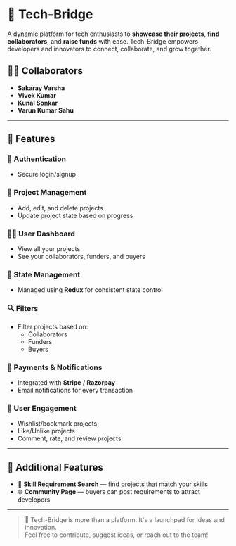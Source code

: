 # 🚀 Tech-Bridge

A dynamic platform for tech enthusiasts to **showcase their projects**, **find collaborators**, and **raise funds** with ease. Tech-Bridge empowers developers and innovators to connect, collaborate, and grow together.

## 👨‍💻 Collaborators

- **Sakaray Varsha**  
- **Vivek Kumar**  
- **Kunal Sonkar**  
- **Varun Kumar Sahu**

---

## 🌟 Features

### 🔐 Authentication
- Secure login/signup

### 🧰 Project Management
- Add, edit, and delete projects  
- Update project state based on progress

### 🧑‍💼 User Dashboard
- View all your projects  
- See your collaborators, funders, and buyers

### 🧠 State Management
- Managed using **Redux** for consistent state control

### 🔍 Filters
- Filter projects based on:
  - Collaborators
  - Funders
  - Buyers

### 💸 Payments & Notifications
- Integrated with **Stripe** / **Razorpay**
- Email notifications for every transaction

### 💖 User Engagement
- Wishlist/bookmark projects  
- Like/Unlike projects  
- Comment, rate, and review projects

---

## 🧪 Additional Features

- 🔎 **Skill Requirement Search** — find projects that match your skills  
- 🌐 **Community Page** — buyers can post requirements to attract developers

---

> 🎯 Tech-Bridge is more than a platform. It's a launchpad for ideas and innovation.  
Feel free to contribute, suggest ideas, or reach out to the team!

